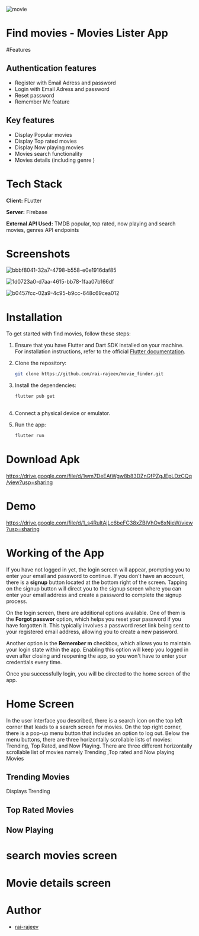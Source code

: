 ![movie](https://github.com/rai-rajeev/movie_finder/assets/106883666/9f0432d5-0ad3-4003-9091-0aea30bd1fd9)
# Find movies - Movies Lister App
#Features
 ## Authentication features
 + Register with Email Adress and password
 + Login with Email Adress and password
 + Reset password
 + Remember Me feature
## Key features
+  Display Popular movies 
+  Display Top rated movies 
+ Display Now playing movies 
+  Movies search functionality
+ Movies details (including genre )
# Tech Stack
**Client:** FLutter

**Server:** Firebase

**External API Used:** TMDB popular, top rated, now playing and search movies, genres API endpoints
# Screenshots


![bbbf8041-32a7-4798-b558-e0e1916daf85](https://github.com/rai-rajeev/movie_finder/assets/106883666/ff2de556-d7c3-43ee-a1b4-defc5a6d4204)


![1d0723a0-d7aa-4615-bb78-1faa07b166df](https://github.com/rai-rajeev/movie_finder/assets/106883666/3acfeef2-7065-4685-a9c1-5e07213a6f48)


![b0457fcc-02a9-4c95-b9cc-648c69cea012](https://github.com/rai-rajeev/movie_finder/assets/106883666/404fd899-7d3c-4598-b2ee-5b2f0cc92180)

# Installation
 To get started with find movies, follow these steps:
1. Ensure that you have Flutter and Dart SDK installed on your machine. For installation instructions, refer to the official [Flutter documentation](https://docs.flutter.dev/get-started/install).

1. Clone the repository:
   
    ```bash
    git clone https://github.com/rai-rajeev/movie_finder.git
    ```

2. Install the dependencies:
   ```bash
   flutter pub get
  
3. Connect a physical device or emulator.
4. Run the app:
   ```bash
   flutter run
# Download Apk
https://drive.google.com/file/d/1wm7DeEAtWgw8b83DZnGfPZgJEpLDzCQq/view?usp=sharing
# Demo
https://drive.google.com/file/d/1_s4RultAjLc6beFC38xZBIVhOv8xNieW/view?usp=sharing
# Working of the App

If you have not logged in yet, the login screen will appear, prompting you to enter your email and password to continue. If you don't have an account, there is a **signup** button located at the bottom right of the screen. Tapping on the signup button will direct you to the signup screen where you can enter your email address and create a password to complete the signup process.

On the login screen, there are additional options available. One of them is the **Forgot passwor** option, which helps you reset your password if you have forgotten it. This typically involves a password reset link being sent to your registered email address, allowing you to create a new password.

Another option is the **Remember m** checkbox, which allows you to maintain your login state within the app. Enabling this option will keep you logged in even after closing and reopening the app, so you won't have to enter your credentials every time.

Once you successfully login, you will be directed to the home screen of the app.
# Home Screen
In the user interface you described, there is a search icon on the top left corner that leads to a search screen for movies. On the top right corner, there is a pop-up menu button that includes an option to log out.
Below the menu buttons, there are three horizontally scrollable lists of movies: Trending, Top Rated, and Now Playing. 
 There are three different horizontally scrollable list of movies  namely Trending ,Top rated and Now playing Movies 
 ## Trending Movies
  Displays Trending 
 ## Top Rated Movies
 ## Now Playing
 # search movies screen
 # Movie details screen
 # Author
 + [rai-rajeev](https://github.com/rai-rajeev)


